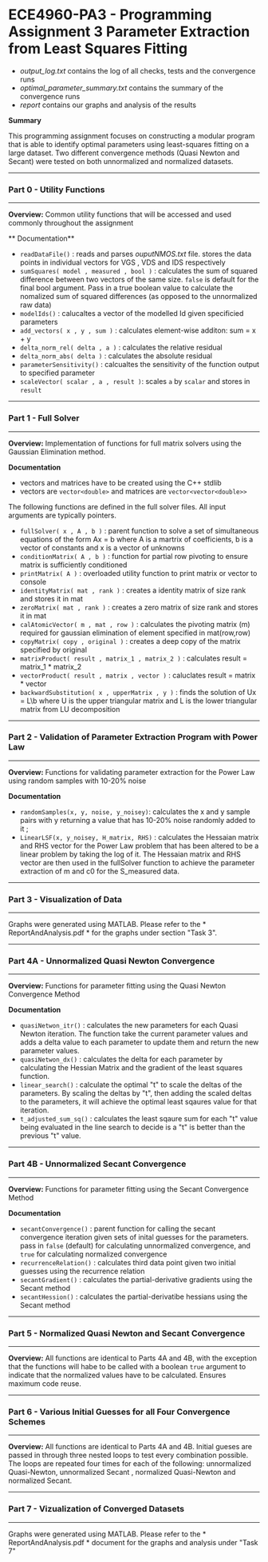 # ECE4960-PA3 - Programming Assignment 3 Parameter Extraction from Least Squares Fitting

- *output_log.txt* contains the log of all checks, tests and the convergence runs
- *optimal_parameter_summary.txt* contains the summary of the convergence runs
- *report* contains our graphs and analysis of the results

**Summary**  

This programming assignment focuses on constructing a modular program that is able to identify optimal parameters using least-squares fitting on a large dataset. Two different convergence methods (Quasi Newton and Secant) were tested on both unnormalized and normalized datasets.

***************************************************************************
### Part 0 - Utility Functions
***************************************************************************
**Overview:** Common utility functions that will be accessed and used commonly throughout the assignment

** Documentation** 
- `readDataFile()` : reads and parses *ouputNMOS.txt* file. stores the data points in individual vectors for VGS , VDS and IDS respectively
- `sumSquares( model , measured , bool )` : calculates the sum of squared difference between two vectors of the same size. `false` is default for the final bool argument. Pass in a true boolean value to calculate the nomalized sum of squared differences (as opposed to the unnormalized raw data)
- `modelIds()` : calucaltes a vector of the modelled Id given specificied parameters
- `add_vectors( x , y , sum )` : calculates element-wise additon: sum = x + y
- `delta_norm_rel( delta , a )` : calculates the relative residual 
- `delta_norm_abs( delta )` : calculates the absolute residual
- `parameterSensitivity()` : calcualtes the sensitivity of the function output to specified parameter
- `scaleVector( scalar , a , result )`: scales `a` by `scalar` and stores in `result`

***************************************************************************
### Part 1 - Full Solver
***************************************************************************
**Overview:** Implementation of functions for full matrix solvers using the Gaussian Elimination method.

**Documentation**
- vectors and matrices have to be created using the C++ stdlib
- vectors are `vector<double>` and matrices are `vector<vector<double>>`

The following functions are defined in the full solver files.  All input arguments are typically pointers.

- `fullSolver( x , A , b )` : parent function to solve a set of simultaneous equations of the form Ax = b where A is a martrix of coefficients, b is a vector of constants and x is a vector of unknowns
- `conditionMatrix( A , b )` : function for partial row pivoting to ensure matrix is sufficiently conditioned
- `printMatrix( A )` : overloaded utility function to print matrix or vector to console
- `identityMatrix( mat , rank )` : creates a identity matrix of size rank and stores it in mat
- `zeroMatrix( mat , rank )` : creates a zero matrix of size rank and stores it in mat
- `calAtomicVector( m , mat , row )` : calculates the pivoting matrix (m) required for gaussian elimination of element specified in mat(row,row)
- `copyMatrix( copy , original )` : creates a deep copy of the matrix specified by original
- `matrixProduct( result , matrix_1 , matrix_2 )` : calculates result = matrix_1 * matrix_2
- `vectorProduct( result , matrix , vector )` : caluclates result = matrix * vector
- `backwardSubstitution( x , upperMatrix , y )` : finds the solution of Ux = L\b where U is the upper triangular matrix and L is the lower triangular matrix from LU decomposition 


***************************************************************************
### Part 2 - Validation of Parameter Extraction Program with Power Law
***************************************************************************
**Overview:** Functions for validating parameter extraction for the Power Law using random samples with 10-20% noise

**Documentation**
- `randomSamples(x, y, noise, y_noisey)`: calculates the x and y sample pairs with y returning a value that has 10-20% noise randomly added to it ;
- `LinearLSF(x, y_noisey, H_matrix, RHS)` : calculates the Hessaian matrix and RHS vector for the Power Law problem that has been altered to be a linear problem by taking the log of it. The Hessaian matrix and RHS vector are then used in the fullSolver function to achieve the parameter extraction of  m and c0 for the S_measured data.
***************************************************************************
### Part 3 - Visualization of Data
***************************************************************************
Graphs were generated using MATLAB. Please refer to the * ReportAndAnalysis.pdf * for the graphs under section "Task 3".

***************************************************************************
### Part 4A - Unnormalized Quasi Newton Convergence
***************************************************************************
**Overview:** Functions for parameter fitting using the Quasi Newton Convergence Method

**Documentation**
- `quasiNetwon_itr()` : calculates the new parameters for each Quasi Newton iteration. The function take the current parameter values and adds a delta value to each parameter to update them and return the new parameter values.
- `quasiNetwon_dx()` : calculates the delta for each parameter by calculating the Hessian Matrix and the gradient of the least squares function.
- `linear_search()` : calculate the optimal "t" to scale the deltas of the parameters. By scaling the deltas by "t", then adding the scaled deltas to the parameters, it will achieve the optimal least sqaures value for that iteration.
- `t_adjusted_sum_sq()` : calculates the least sqaure sum for each "t" value being evaluated in the line search to decide is a "t" is better than the previous "t" value.
***************************************************************************
### Part 4B - Unnormalized Secant Convergence
***************************************************************************
**Overview:** Functions for parameter fitting using the Secant Convergence Method

**Documentation**
- `secantConvergence()` : parent function for calling the secant convergence iteration given sets of inital guesses for the parameters. pass in `false` (default) for calculating unnormalized convergence, and `true` for calculating normalized convergence
- `recurrenceRelation()` : calculates third data point given two initial guesses using the recurrence relation
- `secantGradient()` : calculates the partial-derivative gradients using the Secant method
- `secantHession()` : calculates the partial-derivatibe hessians using the Secant method

***************************************************************************
### Part 5 - Normalized Quasi Newton and Secant Convergence
***************************************************************************
**Overview:** All functions are identical to Parts 4A and 4B, with the exception that the functions will habe to be called with a boolean `true` argument to indicate that the normalized values have to be calculated. Ensures maximum code reuse. 

***************************************************************************
### Part 6 - Various Initial Guesses for all Four Convergence Schemes
***************************************************************************
**Overview:** All functions are identical to Parts 4A and 4B. Initial gueses are passed in through three nested loops to test every combination possible. The loops are repeated four times for each of the following: unnormalized Quasi-Newton, unnormalized Secant , normalized Quasi-Newton and normalized Secant.

***************************************************************************
### Part 7 - Vizualization of Converged Datasets
***************************************************************************
Graphs were generated using MATLAB. Please refer to the * ReportAndAnalysis.pdf * document for the graphs and analysis under "Task 7"
